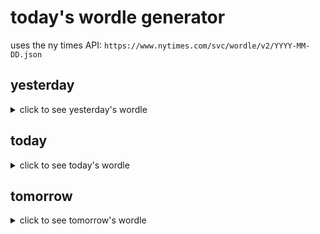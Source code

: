 # today's wordle generator

uses the ny times API: `https://www.nytimes.com/svc/wordle/v2/YYYY-MM-DD.json`

## yesterday

<details>
    <summary>click to see yesterday's wordle</summary>

    angle

</details>

## today

<details>
    <summary>click to see today's wordle</summary>

    shelf

</details>

## tomorrow

<details>
    <summary>click to see tomorrow's wordle</summary>

    elbow

</details>
